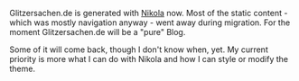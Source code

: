 <!-- 
.. title:   Glitzersachen now on Nikola
.. slug:    now-on-nikola
.. date:    2014/03/03 12:16:42
.. tags:    glitzersachen.de, announcement, nikola, static blog generators
.. link: 
.. description: 
.. type: text
-->

Glitzersachen.de is generated with [Nikola] now. Most of the static
content - which was mostly navigation anyway - went away during
migration. For the moment Glitzersachen.de will be a "pure" Blog.

Some of it will come back, though I don't know when, yet. My current
priority is more what I can do with Nikola and how I can style or
modify the theme. 

  [Nikola]: http://www.getnikola.com
